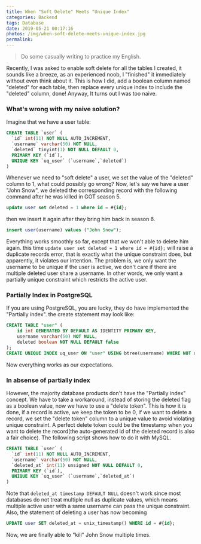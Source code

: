 ```yaml
---
title: When "Soft Delete" Meets "Unique Index"
categories: Backend
tags: Database
date: 2019-05-21 00:17:16
photos: /img/when-soft-delete-meets-unique-index.jpg
permalink:
---
```


> Do some casually writing to practice my English.

Recently, I was asked to enable soft delete for all the tables I created, it sounds like a breeze, as an experienced noob, I "finished" it immediately without even think about it. This is how I did, add a boolean column named "deleted" for each table, then replace every unique index to include the "deleted" column, done! Anyway, It turns out I was too naive.

### What's wrong with my naive solution?
Imagine that we have a user table:
```sql
CREATE TABLE `user` (
  `id` int(11) NOT NULL AUTO_INCREMENT,
  `username` varchar(50) NOT NULL,
  `deleted` tinyint(1) NOT NULL DEFAULT 0,
  PRIMARY KEY (`id`),
  UNIQUE KEY `uq_user` (`username`,`deleted`)
)
```
Whenever we need to "soft delete" a user, we set the value of the "deleted" column to 1, what could possibly go wrong? 
Now, let's say we have a user "John Snow", we deleted the corresponding record with the following command after he was killed in GOT season 5.
```sql
update user set deleted = 1 where id = #{id};
```
then we insert it again after they bring him back in season 6.
```sql
insert user(username) values ("John Snow");
```
Everything works smoothly so far, except that we won't able to delete him again. this time `update user set deleted = 1 where id = #{id};` will raise a duplicate records error, that is exactly what the unique constraint does, but apparently, it violates our intention.
The problem is, we only want the username to be unique if the user is active, we don't care if there are multiple deleted user share a username. In other words, we only want a partially unique constraint which restricts the active user.

<!-- more -->

### Partially Index in PostgreSQL
If you are using PostgreSQL, you are lucky, they do have implemented the "Partially index". the create statement may look like:
```sql
CREATE TABLE "user" (
    id int GENERATED BY DEFAULT AS IDENTITY PRIMARY KEY,
    username varchar(50) NOT NULL,
    deleted boolean NOT NULL DEFAULT false
);
CREATE UNIQUE INDEX uq_user ON "user" USING btree(username) WHERE NOT deleted;
```
Now everything works as our expectations.

### In absense of partially index
However, the majority database products don't have the "Partially index" concept. We have to take a workaround, instead of storing the deleted flag as a boolean value, now we have to use a "delete token". This is how it is done, if a record is active, we keep the token to be 0, if we want to delete a record, we set the "delete token" column to a unique value to avoid violating unique constraint. A perfect delete token could be the timestamp when you want to delete the record(the auto-generated id of the deleted record is also a fair choice). The following script shows how to do it with MySQL.
```sql
CREATE TABLE `user` (
  `id` int(11) NOT NULL AUTO_INCREMENT,
  `username` varchar(50) NOT NULL,
  `deleted_at` int(11) unsigned NOT NULL DEFAULT 0,
  PRIMARY KEY (`id`),
  UNIQUE KEY `uq_user` (`username`,`deleted_at`)
)
```
Note that `deleted_at timestamp DEFAULT NULL` doesn't work since most databases do not treat multiple null as duplicate values, which means multiple active user with a same username can pass the unique constraint.
Also, the statement of deleting a user has now becoming
```sql
UPDATE user SET deleted_at = unix_timestamp() WHERE id = #{id};
```
Now, we are finally able to "kill" John Snow multiple times.

